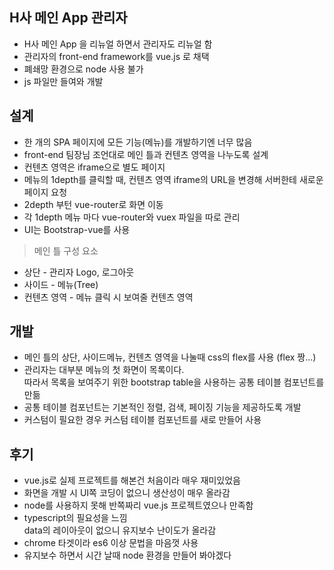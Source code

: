 ## H사 메인 App 관리자
* H사 메인 App 을 리뉴얼 하면서 관리자도 리뉴얼 함
* 관리자의 front-end framework를 vue.js 로 채택
* 폐쇄망 환경으로 node 사용 불가
* js 파일만 들여와 개발

## 설계
* 한 개의 SPA 페이지에 모든 기능(메뉴)를 개발하기엔 너무 많음
* front-end 팀장님 조언대로  메인 틀과 컨텐츠 영역을 나누도록 설계
* 컨텐츠 영역은 iframe으로 별도 페이지
* 메뉴의 1depth를 클릭할 때, 컨텐츠 영역 iframe의 URL을 변경해 서버한테 새로운 페이지 요청
* 2depth 부턴 vue-router로 화면 이동
* 각 1depth 메뉴 마다 vue-router와 vuex 파일을 따로 관리
* UI는 Bootstrap-vue를 사용

> 메인 틀 구성 요소
* 상단 - 관리자 Logo, 로그아웃
* 사이드 - 메뉴(Tree)
* 컨텐츠 영역 - 메뉴 클릭 시 보여줄 컨텐츠 영역

## 개발
* 메인 틀의 상단, 사이드메뉴, 컨텐츠 영역을 나눌때 css의 flex를 사용 (flex 짱...)
* 관리자는 대부분 메뉴의 첫 화면이 목록이다.  
  따라서 목록을 보여주기 위한 bootstrap table을 사용하는 공통 테이블 컴포넌트를 만듦
* 공통 테이블 컴포넌트는 기본적인 정렬, 검색, 페이징 기능을 제공하도록 개발
* 커스텀이 필요한 경우 커스텀 테이블 컴포넌트를 새로 만들어 사용

## 후기
* vue.js로 실제 프로젝트를 해본건 처음이라 매우 재미있었음
* 화면을 개발 시 UI쪽 코딩이 없으니 생산성이 매우 올라감
* node를 사용하지 못해 반쪽짜리 vue.js 프로젝트였으나 만족함
* typescript의 필요성을 느낌  
  data의 레이아웃이 없으니 유지보수 난이도가 올라감
* chrome 타겟이라 es6 이상 문법을 마음껏 사용
* 유지보수 하면서 시간 날때 node 환경을 만들어 봐야겠다
